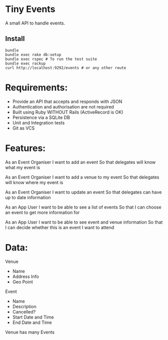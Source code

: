 # Tiny Events

A small API to handle events.

## Install

    bundle
    bundle exec rake db:setup
    bundle exec rspec # To run the test suite
    bundle exec rackup
    curl http://localhost:9292/events # or any other route

Requirements:
=============
- Provide an API that accepts and responds with JSON
- Authentication and authorisation are not required
- Built using Ruby WITHOUT Rails (ActiveRecord is OK)
- Persistence via a SQLite DB
- Unit and Integration tests
- Git as VCS

Features:
=========
  As an Event Organiser
  I want to add an event
  So that delegates will know what my event is

  As an Event Organiser
  I want to add a venue to my event
  So that delegates will know where my event is

  As an Event Organiser
  I want to update an event
  So that delegates can have up to date information

  As an App User
  I want to be able to see a list of events
  So that I can choose an event to get more information for

  As an App User
  I want to be able to see event and venue information
  So that I can decide whether this is an event I want to attend


Data:
=====

Venue
- Name
- Address Info
- Geo Point

Event
- Name
- Description
- Cancelled?
- Start Date and Time
- End Date and Time

Venue has many Events
